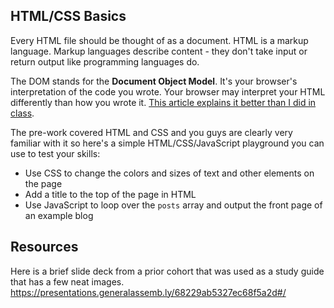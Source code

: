 ## HTML/CSS Basics

Every HTML file should be thought of as a document. HTML is a markup language. Markup languages describe content - they don't take input or return output like programming languages do.

The DOM stands for the __Document Object Model__. It's your browser's interpretation of the code you wrote. Your browser may interpret your HTML differently than how you wrote it. [This article explains it better than I did in class](https://css-tricks.com/dom/).

The pre-work covered HTML and CSS and you guys are clearly very familiar with it so here's a simple HTML/CSS/JavaScript playground you can use to test your skills:

- Use CSS to change the colors and sizes of text and other elements on the page
- Add a title to the top of the page in HTML
- Use JavaScript to loop over the `posts` array and output the front page of an example blog

## Resources

Here is a brief slide deck from a prior cohort that was used as a study guide that has a few neat images.  https://presentations.generalassemb.ly/68229ab5327ec68f5a2d#/

